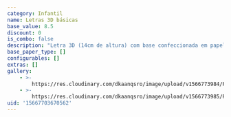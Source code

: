```yaml
---
category: Infantil
name: Letras 3D básicas
base_value: 8.5
discount: 0
is_combo: false
description: "Letra 3D (14cm de altura) com base confeccionada em papel color 180g com apliques em papel glossy fotográfico e acabamento com meia pérola.\r\n\n\\*Valor da letra, 1 unidade."
base_paper_type: []
configurables: []
extras: []
gallery:
    - >-
        https://res.cloudinary.com/dkaanqsro/image/upload/v1566773984/Papelaria%20infantil/Letra_3D_b%C3%A1sica_2_t3ufhv.jpg
    - >-
        https://res.cloudinary.com/dkaanqsro/image/upload/v1566773985/Papelaria%20infantil/Letra_3D_b%C3%A1sica_fdx2jm.jpg
uid: '15667703670562'
---
```

